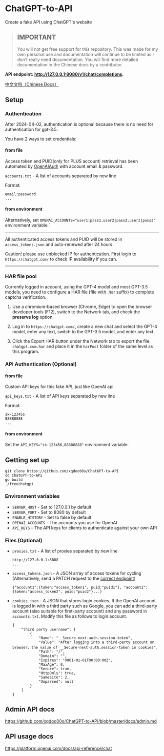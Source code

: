 # ChatGPT-to-API
Create a fake API using ChatGPT's website

> ## IMPORTANT
> You will not get free support for this repository. This was made for my own personal use and documentation will continue to be limited as I don't really need documentation. You will find more detailed documentation in the Chinese docs by a contributor.

**API endpoint: http://127.0.0.1:8080/v1/chat/completions.**

[中文文档（Chinese Docs）](https://github.com/xqdoo00o/ChatGPT-to-API/blob/master/README_ZH.md)
## Setup
    
### Authentication

After 2024-04-02, authentication is optional because there is no need for authentication for gpt-3.5.

You have 2 ways to set credentials:

#### from file

Access token and PUID(only for PLUS account) retrieval has been automated by [OpenAIAuth](https://github.com/xqdoo00o/OpenAIAuth/) with account email & password.

`accounts.txt` - A list of accounts separated by new line 

Format:
```
email:password
...
```

#### from environment

Alternatively, set `OPENAI_ACCOUNTS="user1|pass1,user2|pass2,user3|pass3"` environment variable.`

---

All authenticated access tokens and PUID will be stored in `access_tokens.json` and auto-renewed after 24 hours.

Caution! please use unblocked IP for authentication. First login to `https://chatgpt.com/` to check IP availability if you can.

---

### HAR file pool

Currently logged in account, using the GPT-4 model and most GPT-3.5 models, you need to configure a HAR file (file with .har suffix) to complete captcha verification.

  1. Use a chromium-based browser (Chrome, Edge) to open the browser developer tools (F12), switch to the Network tab, and check the **preserve log** option.

  2. Log in to `https://chatgpt.com/`, create a new chat and select the GPT-4 model, enter any text, switch to the GPT-3.5 model, and enter any text.

  3. Click the Export HAR button under the Network tab to export the file `chatgpt.com.har` and place it in the `harPool` folder of the same level as this program.

### API Authentication (Optional)

#### from file

Custom API keys for this fake API, just like OpenAI api

`api_keys.txt` - A list of API keys separated by new line

Format:
```
sk-123456
88888888
...
```

#### from environment

Set the `API_KEYS="sk-123456,88888888"` environment variable.

## Getting set up
```  
git clone https://github.com/xqdoo00o/ChatGPT-to-API
cd ChatGPT-to-API
go build
./freechatgpt
```

### Environment variables
  - `SERVER_HOST` - Set to 127.0.0.1 by default
  - `SERVER_PORT` - Set to 8080 by default
  - `ENABLE_HISTORY` - Set to false by default
  - `OPENAI_ACCOUNTS` - The accounts you use for OpenAI
  - `API_KEYS` - The API keys for clients to authenticate against your own API
### Files (Optional)
  - `proxies.txt` - A list of proxies separated by new line

    ```
    http://127.0.0.1:8888
    ...
    ```
  - `access_tokens.json` - A JSON array of access tokens for cycling (Alternatively, send a PATCH request to the [correct endpoint](https://github.com/xqdoo00o/ChatGPT-to-API/blob/master/docs/admin.md))
    ```
    {"account1":{token:"access_token1", puid:"puid1"}, "account2":{token:"access_token2", puid:"puid2"}...}
    ```
  - `cookies.json` - A JSON that stores login cookies. If the OpenAI account is logged in with a third party such as Google, you can add a third-party account (also suitable for first-party account) and any password in `accounts.txt`. Modify this file as follows to login account.
    ```
    {
        "third party username": [
            {
                "Name": "__Secure-next-auth.session-token",
                "Value": "After logging into a third-party account on browser，the value of __Secure-next-auth.session-token in cookies",
                "Path": "/",
                "Domain": "",
                "Expires": "0001-01-01T00:00:00Z",
                "MaxAge": 0,
                "Secure": true,
                "HttpOnly": true,
                "SameSite": 2,
                "Unparsed": null
            }
        ]
    }
    ```

## Admin API docs
https://github.com/xqdoo00o/ChatGPT-to-API/blob/master/docs/admin.md

## API usage docs
https://platform.openai.com/docs/api-reference/chat
